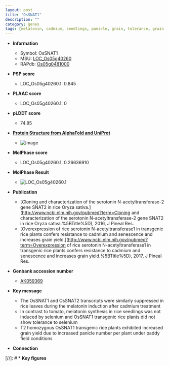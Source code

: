 ```yaml
---
layout: post
title: "OsSNAT1"
description: ""
category: genes
tags: [melatonin, cadmium, seedlings, panicle, grain, tolerance, grain yield, yield]
---
```


* **Information**  
    + Symbol: OsSNAT1  
    + MSU: [LOC_Os05g40260](http://rice.plantbiology.msu.edu/cgi-bin/ORF_infopage.cgi?orf=LOC_Os05g40260)  
    + RAPdb: [Os05g0481000](http://rapdb.dna.affrc.go.jp/viewer/gbrowse_details/irgsp1?name=Os05g0481000)  

* **PSP score**  
    + LOC_Os05g40260.1: 0.845 

* **PLAAC score**  
    + LOC_Os05g40260.1: 0 

* **pLDDT score**
    + 74.85

* **[Protein Structure from AlphaFold and UniProt](https://www.uniprot.org/uniprotkb/Q5KQI6/entry#structure)**
    + ![image](https://ricepsp.github.io/images/Q5/AF-Q5KQI6-F1.png)

* **MolPhase score**
    + LOC_Os05g40260.1: 0.26636910

* **MolPhase Result**
    + ![LOC_Os05g40260.1](https://304243504.github.io/Pictures/LOC_Os05g/LOC_Os05g40260.1.png)

* **Publication**  
    + [Cloning and characterization of the serotonin N-acetyltransferase-2 gene SNAT2 in rice Oryza sativa.](http://www.ncbi.nlm.nih.gov/pubmed?term=Cloning and characterization of the serotonin N-acetyltransferase-2 gene SNAT2 in rice Oryza sativa.%5BTitle%5D), 2016, J Pineal Res.
    + [Overexpression of rice serotonin N-acetyltransferase1 in transgenic rice plants confers resistance to cadmium and senescence and increases grain yield.](http://www.ncbi.nlm.nih.gov/pubmed?term=Overexpression of rice serotonin N-acetyltransferase1 in transgenic rice plants confers resistance to cadmium and senescence and increases grain yield.%5BTitle%5D), 2017, J Pineal Res.

* **Genbank accession number**  
    + [AK059369](http://www.ncbi.nlm.nih.gov/nuccore/AK059369)

* **Key message**  
    + The OsSNAT1 and OsSNAT2 transcripts were similarly suppressed in rice leaves during the melatonin induction after cadmium treatment
    + In contrast to tomato, melatonin synthesis in rice seedlings was not induced by selenium and OsSNAT1 transgenic rice plants did not show tolerance to selenium
    + T2 homozygous OsSNAT1 transgenic rice plants exhibited increased grain yield due to increased panicle number per plant under paddy field conditions

* **Connection**  

[//]: # * **Key figures**  


